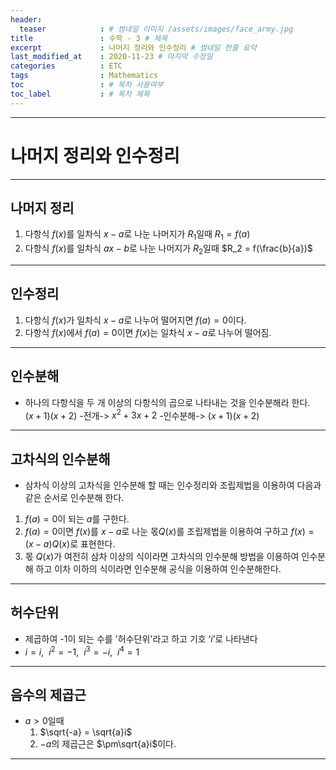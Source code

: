 ```yaml
---
header:
  teaser            : # 썸네일 이미지 /assets/images/face_army.jpg
title               : 수학 - 3 # 제목
excerpt             : 나머지 정리와 인수정리 # 썸네일 한줄 요약
last_modified_at    : 2020-11-23 # 마지막 수정일
categories          : ETC
tags                : Mathematics
toc                 : # 목차 사용여부
toc_label           : # 목차 제목
---
```

---
# 나머지 정리와 인수정리
---

## 나머지 정리

1. 다항식 $f(x)$를 일차식 $x-a$로 나눈 나머지가 $R_1$일때 $R_1 = f(a)$  
1. 다항식 $f(x)$를 일차식 $ax-b$로 나눈 나머지가 $R_2$일때 $R_2 = f(\frac{b}{a})$  

---

## 인수정리

1. 다항식 $f(x)$가 일차식 $x-a$로 나누어 떨어지면 $f(a) = 0$이다.  
1. 다항식 $f(x)$에서 $f(a) = 0$이면 $f(x)$는 일차식 $x-a$로 나누어 떨어짐.  

---

## 인수분해

- 하나의 다항식을 두 개 이상의 다항식의 곱으로 나타내는 것을 인수분해라 한다.  
$(x+1)(x+2)$ -전개-> $x^2+3x+2$ -인수분해-> $(x+1)(x+2)$  

---

## 고차식의 인수분해

- 삼차식 이상의 고차식을 인수분해 할 때는 인수정리와 조립제법을 이용하여 다음과 같은 순서로 인수분해 한다. 
1. $f(a)=0$이 되는 $a$를 구한다. 
1. $f(a)=0$이면 $f(x)$를 $x-a$로 나눈 몫$Q(x)$를 조립제법을 이용하여 구하고 $f(x)=(x-a)Q(x)$로 표현한다. 
1. 몫 $Q(x)$가 여전히 삼차 이상의 식이라면 고차식의 인수분해 방법을 이용하여 인수분해 하고 이차 이하의 식이라면 인수분해 공식을 이용하여 인수분해한다. 

---

## 허수단위

- 제곱하여 -1이 되는 수를 '허수단위'라고 하고 기호 ‘$i$’로 나타낸다  
- $i = i$, &nbsp;$i^2 = -1$, &nbsp;$i^3 = -i$, &nbsp;$i^4 = 1$

---

## 음수의 제곱근
- $a>0$일때
    1. $\sqrt{-a} = \sqrt{a}i$
    1. $-a$의 제곱근은 $\pm\sqrt{a}i$이다.

---






